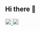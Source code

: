 ## Hi there 👋

<!--
**Aoki-Dai/Aoki-Dai** is a ✨ _special_ ✨ repository because its `README.md` (this file) appears on your GitHub profile.

Here are some ideas to get you started:

- 🔭 I’m currently working on ...
- 🌱 I’m currently learning ...
- 👯 I’m looking to collaborate on ...
- 🤔 I’m looking for help with ...
- 💬 Ask me about ...
- 📫 How to reach me: ...
- 😄 Pronouns: ...
- ⚡ Fun fact: ...
-->
<p align="left">
  <a href="https://github.com/Aoki-Dai">
    <img height="20" src="https://komarev.com/ghpvc/?username=Aoki-Dai" />
  </a>
  <a href="https://github.com/Aoki-Dai">
    <img height="20" src="https://img.shields.io/github/followers/Aoki-Dai?label=follow&logo=github&style=flat" />
  </a>
</p>

